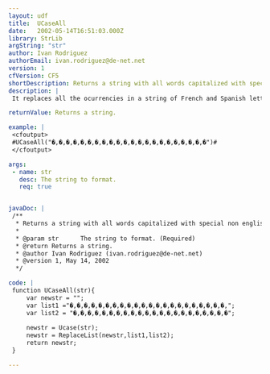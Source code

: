 ```yaml
---
layout: udf
title:  UCaseAll
date:   2002-05-14T16:51:03.000Z
library: StrLib
argString: "str"
author: Ivan Rodriguez
authorEmail: ivan.rodriguez@de-net.net
version: 1
cfVersion: CF5
shortDescription: Returns a string with all words capitalized with special non english characters.
description: |
 It replaces all the ocurrencies in a string of French and Spanish letters and accents, with its equivalents capitalized.

returnValue: Returns a string.

example: |
 <cfoutput>
 #UCaseAll("�,�,�,�,�,�,�,�,�,�,�,�,�,�,�,�,�,�,�,�,�,�")#
 </cfoutput>

args:
 - name: str
   desc: The string to format.
   req: true


javaDoc: |
 /**
  * Returns a string with all words capitalized with special non english characters.
  * 
  * @param str      The string to format. (Required)
  * @return Returns a string. 
  * @author Ivan Rodriguez (ivan.rodriguez@de-net.net) 
  * @version 1, May 14, 2002 
  */

code: |
 function UCaseAll(str){
     var newstr = "";
     var list1 ="�,�,�,�,�,�,�,�,�,�,�,�,�,�,�,�,�,�,�,�,�,�,";
     var list2 = "�,�,�,�,�,�,�,�,�,�,�,�,�,�,�,�,�,�,�,�,�,�";
 
     newstr = Ucase(str);
     newstr = ReplaceList(newstr,list1,list2);
     return newstr;
 }

---
```


